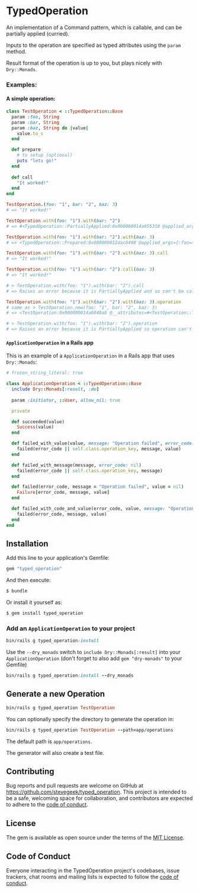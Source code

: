 # TypedOperation

An implementation of a Command pattern, which is callable, and can be partially applied (curried).

Inputs to the operation are specified as typed attributes using the `param` method.

Result format of the operation is up to you, but plays nicely with `Dry::Monads`. 

### Examples:

#### A simple operation:

```ruby
class TestOperation < ::TypedOperation::Base
  param :foo, String
  param :bar, String
  param :baz, String do |value|
    value.to_s
  end

  def prepare
    # to setup (optional)
    puts "lets go!"
  end
  
  def call
    "It worked!"
  end
end
```

```ruby
TestOperation.(foo: "1", bar: "2", baz: 3)
# => "It worked!"

TestOperation.with(foo: "1").with(bar: "2")
# => #<TypedOperation::PartiallyApplied:0x000000014a655310 @applied_args={:foo=>"1", :bar=>"2"}, @operation=TestOperation>

TestOperation.with(foo: "1").with(bar: "2").with(baz: 3)
# => <TypedOperation::Prepared:0x000000012dac6498 @applied_args={:foo=>"1", :bar=>"2", :baz=>3}, @operation=TestOperation>

TestOperation.with(foo: "1").with(bar: "2").with(baz: 3).call
# => "It worked!"

TestOperation.with(foo: "1").with(bar: "2").call(baz: 3)
# => "It worked!"

# > TestOperation.with(foo: "1").with(bar: "2").call
# => Raises an error because it is PartiallyApplied and so can't be called (it is missing required args)

TestOperation.with(foo: "1").with(bar: "2").with(baz: 3).operation
# same as > TestOperation.new(foo: "1", bar: "2", baz: 3)
# => <TestOperation:0x000000014a0048a8 @__attributes=#<TestOperation::TypedSchema foo="1" bar="2" baz="3">>

# > TestOperation.with(foo: "1").with(bar: "2").operation
# => Raises an error because it is PartiallyApplied so operation can't be instantiated
```

#### `ApplicationOperation` in a Rails app

This is an example of a `ApplicationOperation` in a Rails app that uses `Dry::Monads`:

```ruby
# frozen_string_literal: true

class ApplicationOperation < ::TypedOperation::Base
  include Dry::Monads[:result, :do]
  
  param :initiator, ::User, allow_nil: true

  private

  def succeeded(value)
    Success(value)
  end

  def failed_with_value(value, message: "Operation failed", error_code: nil)
    failed(error_code || self.class.operation_key, message, value)
  end

  def failed_with_message(message, error_code: nil)
    failed(error_code || self.class.operation_key, message)
  end

  def failed(error_code, message = "Operation failed", value = nil)
    Failure[error_code, message, value]
  end

  def failed_with_code_and_value(error_code, value, message: "Operation failed")
    failed(error_code, message, value)
  end
end
```

## Installation
Add this line to your application's Gemfile:

```ruby
gem "typed_operation"
```

And then execute:
```bash
$ bundle
```

Or install it yourself as:
```bash
$ gem install typed_operation
```

### Add an `ApplicationOperation` to your project

```ruby
bin/rails g typed_operation:install
```

Use the `--dry_monads` switch to `include Dry::Monads[:result]` into your `ApplicationOperation` (don't forget to also 
add `gem "dry-monads"` to your Gemfile)

```ruby
bin/rails g typed_operation:install --dry_monads
```

## Generate a new Operation

```ruby
bin/rails g typed_operation TestOperation
```

You can optionally specify the directory to generate the operation in:

```ruby
bin/rails g typed_operation TestOperation --path=app/operations
```

The default path is `app/operations`.

The generator will also create a test file.

## Contributing

Bug reports and pull requests are welcome on GitHub at https://github.com/stevegeek/typed_operation. This project is intended to be a safe, welcoming space for collaboration, and contributors are expected to adhere to the [code of conduct](https://github.com/stevegeek/typed_operation/blob/master/CODE_OF_CONDUCT.md).

## License

The gem is available as open source under the terms of the [MIT License](https://opensource.org/licenses/MIT).

## Code of Conduct

Everyone interacting in the TypedOperation project's codebases, issue trackers, chat rooms and mailing lists is expected to follow the [code of conduct](https://github.com/stevegeek/typed_operation/blob/master/CODE_OF_CONDUCT.md).
